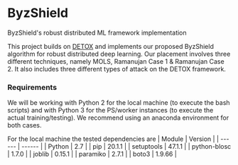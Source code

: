 # ByzShield
ByzShield's robust distributed ML framework implementation

This project builds on [DETOX] and implements our proposed ByzShield algorithm for robust distributed deep learning. Our placement involves three different techniques, namely MOLS, Ramanujan Case 1 & Ramanujan Case 2. It also includes three different types of attack on the DETOX framework.

### Requirements

We will be working with Python 2 for the local machine (to execute the bash scripts) and with Python 3 for the PS/worker instances (to execute the actual training/testing). We recommend using an anaconda environment for both cases.

For the local machine the tested dependencies are
| Module | Version |
| ------ | ------ |
| Python | 2.7 |
| pip | 20.1.1 |
| setuptools | 47.1.1 |
| python-blosc | 1.7.0 |
| joblib | 0.15.1 |
| paramiko | 2.7.1 |
| boto3 | 1.9.66 |

[DETOX]: <https://github.com/hwang595/DETOX>


